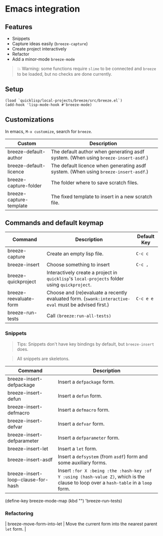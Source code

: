 # Emacs integration

## Features

* Snippets
* Capture ideas easily (`breeze-capture`)
* Create project interactively
* Refactor
* Add a minor-mode `breeze-mode`

> 💥 Warning: some functions require `slime` to be connected and `breeze` to be loaded, but no checks are done currently.

## Setup

```elisp
(load `quicklisp/local-projects/breeze/src/breeze.el`)
(add-hook 'lisp-mode-hook #'breeze-mode)
```

## Customizations

In emacs, `M-x customize`, search for `breeze`.

| Custom | Description |
| - | - |
| breeze-default-author | The default author when generating asdf system. (When using `breeze-insert-asdf`.) |
| breeze-default-licence | The default licence when generating asdf system. (When using `breeze-insert-asdf`.) |
| breeze-capture-folder | The folder where to save scratch files. |
| breeze-capture-template | The fixed template to insert in a new scratch file. |

## Commands and default keymap

| Command | Description | Default Key |
| - | - | - |
| breeze-capture | Create an empty lisp file. | `C-c c` |
| breeze-insert | Choose something to insert | `C-c ,` |
| breeze-quickproject | Interactively create a project in `quicklisp`'s `local-projects` folder using `quickproject`. | |
| breeze-reevaluate-form | Choose and (re)evaluate a recently evaluated form. (`swank:interactive-eval` must be advised first.) | `C-c e e` |
| breeze-run-tests | Call `(breeze:run-all-tests)` | |

### Snippets

> Tips: Snippets don't have key bindings by default, but `breeze-insert` does.

> All snippets are skeletons.

| Command | Description |
| - | - |
| breeze-insert-defpackage | Insert a `defpackage` form. |
| breeze-insert-defun | Insert a `defun` form. |
| breeze-insert-defmacro | Insert a `defmacro` form. |
| breeze-insert-defvar | Insert a `defvar` form.  |
| breeze-insert-defparameter | Insert a `defparameter` form. |
| breeze-insert-let | Insert a `let` form. |
| breeze-insert-asdf | Insert a `defsystem` (from `asdf`) form and some auxiliary forms. |
| breeze-insert-loop-clause-for-hash | Insert `:for X :being :the :hash-key :of Y :using (hash-value Z)`, which is the clause to loop over a `hash-table` in a  `loop` form. |

(define-key breeze-mode-map (kbd "<f5>")
  'breeze-run-tests)

### Refactoring

| breeze-move-form-into-let | Move the current form into the nearest parent `let` form. |
